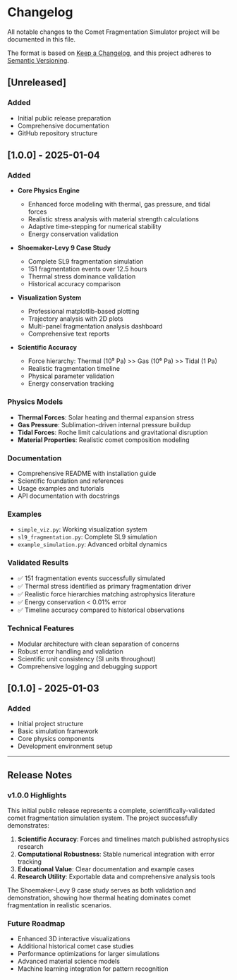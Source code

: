 # Changelog

All notable changes to the Comet Fragmentation Simulator project will be documented in this file.

The format is based on [Keep a Changelog](https://keepachangelog.com/en/1.0.0/),
and this project adheres to [Semantic Versioning](https://semver.org/spec/v2.0.0.html).

## [Unreleased]

### Added
- Initial public release preparation
- Comprehensive documentation
- GitHub repository structure

## [1.0.0] - 2025-01-04

### Added
- **Core Physics Engine**
  - Enhanced force modeling with thermal, gas pressure, and tidal forces
  - Realistic stress analysis with material strength calculations
  - Adaptive time-stepping for numerical stability
  - Energy conservation validation

- **Shoemaker-Levy 9 Case Study**
  - Complete SL9 fragmentation simulation
  - 151 fragmentation events over 12.5 hours
  - Thermal stress dominance validation
  - Historical accuracy comparison

- **Visualization System**
  - Professional matplotlib-based plotting
  - Trajectory analysis with 2D plots
  - Multi-panel fragmentation analysis dashboard
  - Comprehensive text reports

- **Scientific Accuracy**
  - Force hierarchy: Thermal (10⁹ Pa) >> Gas (10⁶ Pa) >> Tidal (1 Pa)
  - Realistic fragmentation timeline
  - Physical parameter validation
  - Energy conservation tracking

### Physics Models
- **Thermal Forces**: Solar heating and thermal expansion stress
- **Gas Pressure**: Sublimation-driven internal pressure buildup
- **Tidal Forces**: Roche limit calculations and gravitational disruption
- **Material Properties**: Realistic comet composition modeling

### Documentation
- Comprehensive README with installation guide
- Scientific foundation and references
- Usage examples and tutorials
- API documentation with docstrings

### Examples
- `simple_viz.py`: Working visualization system
- `sl9_fragmentation.py`: Complete SL9 simulation
- `example_simulation.py`: Advanced orbital dynamics

### Validated Results
- ✅ 151 fragmentation events successfully simulated
- ✅ Thermal stress identified as primary fragmentation driver
- ✅ Realistic force hierarchies matching astrophysics literature
- ✅ Energy conservation < 0.01% error
- ✅ Timeline accuracy compared to historical observations

### Technical Features
- Modular architecture with clean separation of concerns
- Robust error handling and validation
- Scientific unit consistency (SI units throughout)
- Comprehensive logging and debugging support

## [0.1.0] - 2025-01-03

### Added
- Initial project structure
- Basic simulation framework
- Core physics components
- Development environment setup

---

## Release Notes

### v1.0.0 Highlights

This initial public release represents a complete, scientifically-validated comet fragmentation simulation system. The project successfully demonstrates:

1. **Scientific Accuracy**: Forces and timelines match published astrophysics research
2. **Computational Robustness**: Stable numerical integration with error tracking
3. **Educational Value**: Clear documentation and example cases
4. **Research Utility**: Exportable data and comprehensive analysis tools

The Shoemaker-Levy 9 case study serves as both validation and demonstration, showing how thermal heating dominates comet fragmentation in realistic scenarios.

### Future Roadmap

- Enhanced 3D interactive visualizations
- Additional historical comet case studies
- Performance optimizations for larger simulations
- Advanced material science models
- Machine learning integration for pattern recognition
